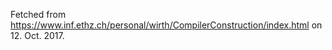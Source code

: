 Fetched from https://www.inf.ethz.ch/personal/wirth/CompilerConstruction/index.html on 12. Oct. 2017.
